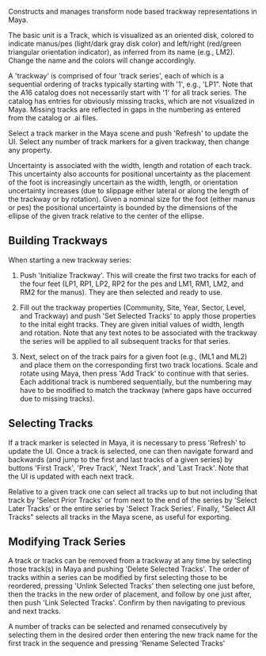 Constructs and manages transform node based trackway representations in Maya.

The basic unit is a Track, which is visualized as an oriented disk, colored to indicate manus/pes
(light/dark gray disk color) and left/right (red/green triangular orientation indicator), as
inferred from its name (e.g., LM2).  Change the name and the colors will change accordingly.

A 'trackway' is comprised of four 'track series', each of which is a sequential ordering of tracks
typically starting with '1', e.g., 'LP1".  Note that the A16 catalog does not necessarily start with
'1' for all track series.  The catalog has entries for obviously missing tracks, which are not
visualized in Maya.  Missing tracks are reflected in gaps in the numbering as entered from the
catalog or .ai files.

Select a track marker in the Maya scene and push 'Refresh' to update the UI.  Select any number of
track markers for a given trackway, then change any property.

Uncertainty is associated with the width, length and rotation of each track.  This uncertainty
also accounts for positional uncertainty as the placement of the foot is increasingly uncertain
as the width, length, or orientation uncertainty increases (due to slippage either lateral or
along the length of the trackway or by rotation).  Given a nominal size for the foot (either manus
or pes) the positional uncertainty is bounded by the dimensions of the ellipse of the given track
relative to the center of the ellipse.


Building Trackways
------------------
When starting a new trackway series:

1) Push 'Initialize Trackway'. This will create the first two tracks for each of the four feet
(LP1, RP1, LP2, RP2 for the pes and LM1, RM1, LM2, and RM2 for the manus).  They are then selected
and ready to use.

2) Fill out the trackway properties (Community, Site, Year, Sector, Level, and Trackway) and push
'Set Selected Tracks' to apply those properties to the inital eight tracks. They are given initial
values of width, length and rotation. Note that any text notes to be associated with the trackway
the series will be applied to all subsequent tracks for that series.

3) Next, select on of the track pairs for a given foot (e.g., (ML1 and ML2) and place them on the
corresponding first two track locations.  Scale and rotate using Maya, then press 'Add Track' to
continue with that series.  Each additional track is numbered sequentially, but the numbering may
have to be modified to match the trackway (where gaps have occurred due to missing tracks).


Selecting Tracks
----------------

If a track marker is selected in Maya, it is necessary to press 'Refresh' to update the UI.  Once
a track is selected, one can then navigate forward and backwards (and jump to the first and last
tracks of a given series) by buttons 'First Track', 'Prev Track', 'Next Track', and 'Last Track'.
Note that the UI is updated with each next track.

Relative to a given track one can select all tracks up to but not including that track by 'Select
Prior Tracks' or from next to the end of the series by 'Select Later Tracks' or the entire series
by 'Select Track Series'. Finally, "Select All Tracks" selects all tracks in the Maya scene, as
useful for exporting.


Modifying Track Series
----------------------
A track or tracks can be removed from a trackway at any time by selecting those track(s) in Maya
and pushing 'Delete Selected Tracks'.  The order of tracks within a series can be modified by first
selecting those to be reordered, pressing 'Unlink Selected Tracks' then selecting one just before,
then the tracks in the new order of placement, and follow by one just after, then push 'Link
Selected Tracks'.  Confirm by then navigating to previous and next tracks.

A number of tracks can be selected and renamed consecutively by selecting them in the desired order
then entering the new track name for the first track in the sequence and pressing 'Rename Selected
Tracks'


